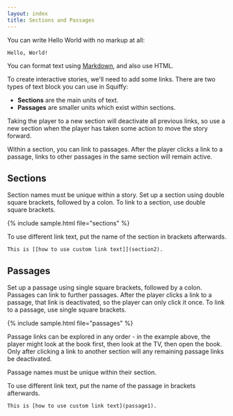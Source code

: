 ```yaml
---
layout: index
title: Sections and Passages
---
```


You can write Hello World with no markup at all:

    Hello, World!
    
You can format text using [Markdown](http://daringfireball.net/projects/markdown/syntax), and also use HTML.

To create interactive stories, we'll need to add some links. There are two types of text block you can use in Squiffy:

- **Sections** are the main units of text.
- **Passages** are smaller units which exist within sections.

Taking the player to a new section will deactivate all previous links, so use a new section when the player has taken some action to move the story forward.

Within a section, you can link to passages. After the player clicks a link to a passage, links to other passages in the same section will remain active.

Sections
--------

Section names must be unique within a story. Set up a section using double square brackets, followed by a colon. To link to a section, use double square brackets.

{% include sample.html file="sections" %}

To use different link text, put the name of the section in brackets afterwards.

    This is [[how to use custom link text]](section2).

Passages
--------

Set up a passage using single square brackets, followed by a colon. Passages can link to further passages. After the player clicks a link to a passage, that link is deactivated, so the player can only click it once. To link to a passage, use single square brackets.

{% include sample.html file="passages" %}

Passage links can be explored in any order - in the example above, the player might look at the book first, then look at the TV, then open the book. Only after clicking a link to another section will any remaining passage links be deactivated.

Passage names must be unique within their section.

To use different link text, put the name of the passage in brackets afterwards.

    This is [how to use custom link text](passage1).